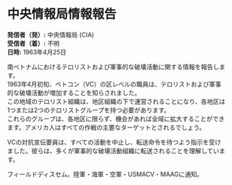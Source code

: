 # 中央情報局情報報告

**発信者（発）:** 中央情報局 (CIA)  
**受信者（着）:** 不明  
**日時:** 1963年4月25日  

南ベトナムにおけるテロリストおよび軍事的な破壊活動に関する情報を報告します。  
1963年4月初旬、ベトコン（VC）の区レベルの職員は、テロリストおよび軍事的な破壊活動が増加することを知らされました。  
この地域のテロリスト組織は、地区組織の下で運営されることになり、各地区は1つまたは2つのテロリストグループを持つ必要があります。  
これらのグループは、各地区に限らず、機会があれば全域に拡大することができます。アメリカ人はすべての作戦の主要なターゲットとされるでしょう。  

VCの対抗宣伝要員は、すべての活動を中止し、転送命令を待つよう指示を受けました。彼らは、多くが軍事的な破壊活動組織に転送されることを理解しています。  

フィールドディスセム。陸軍・海軍・空軍・USMACV・MAAGに通知。